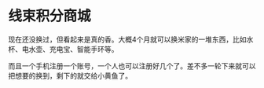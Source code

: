 # 线束积分商城

现在还没换过，但看起来是真的香。大概4个月就可以换米家的一堆东西，比如水杯、电水壶、充电宝、智能手环等。

而且一个手机注册一个账号，一个人也可以注册好几个了。差不多一轮下来就可以把想要的换到，剩下的就交给小黄鱼了。
